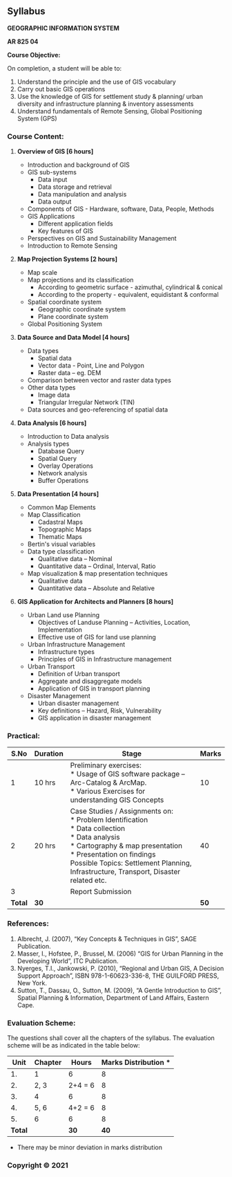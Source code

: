 ## Syllabus

**GEOGRAPHIC INFORMATION SYSTEM**

**AR 825 04**

**Course Objective:**

On completion, a student will be able to:

1. Understand the principle and the use of GIS vocabulary
2. Carry out basic GIS operations
3. Use the knowledge of GIS for settlement study & planning/ urban diversity and infrastructure planning & inventory assessments 
4. Understand fundamentals of Remote Sensing, Global Positioning System (GPS)

### **Course Content:**

1. **Overview of GIS [6 hours]**
    * Introduction and background of GIS
    * GIS sub-systems
        * Data input
        * Data storage and retrieval
        * Data manipulation and analysis
        * Data output
    * Components of GIS - Hardware, software, Data, People, Methods
    * GIS Applications
        * Different application fields
        * Key features of GIS
    * Perspectives on GIS and Sustainability Management
    * Introduction to Remote Sensing

2. **Map Projection Systems [2 hours]**
    * Map scale
    * Map projections and its classification
        * According to geometric surface - azimuthal, cylindrical & conical
        * According to the property - equivalent, equidistant & conformal
    * Spatial coordinate system
        * Geographic coordinate system
        * Plane coordinate system
    * Global Positioning System

3. **Data Source and Data Model [4 hours]**
    * Data types
        * Spatial data
        * Vector data - Point, Line and Polygon
        * Raster data – eg. DEM
    * Comparison between vector and raster data types
    * Other data types
        * Image data
        * Triangular Irregular Network (TIN)
    * Data sources and geo-referencing of spatial data

4. **Data Analysis [6 hours]**
    * Introduction to Data analysis 
    * Analysis types
        * Database Query
        * Spatial Query
        * Overlay Operations
        * Network analysis
        * Buffer Operations

5. **Data Presentation [4 hours]**
    * Common Map Elements
    * Map Classification
        * Cadastral Maps
        * Topographic Maps
        * Thematic Maps
    * Bertin's visual variables
    * Data type classification
        * Qualitative data – Nominal
        * Quantitative data – Ordinal, Interval, Ratio
    * Map visualization & map presentation techniques
        * Qualitative data
        * Quantitative data – Absolute and Relative

6. **GIS Application for Architects and Planners [8 hours]**
    * Urban Land use Planning
        * Objectives of Landuse Planning – Activities, Location, Implementation
        * Effective use of GIS for land use planning
    * Urban Infrastructure Management
        * Infrastructure types
        * Principles of GIS in Infrastructure management
    * Urban Transport
        * Definition of Urban transport
        * Aggregate and disaggregate models
        * Application of GIS in transport planning
    * Disaster Management
        * Urban disaster management
        * Key definitions – Hazard, Risk, Vulnerability
        * GIS application in disaster management

### **Practical:**

| S.No | Duration | Stage | Marks |
|---|---|---|---|
| 1 | 10 hrs | Preliminary exercises: <br> * Usage of GIS software package – Arc-Catalog & ArcMap. <br> * Various Exercises for understanding GIS Concepts | 10 |
| 2 | 20 hrs | Case Studies / Assignments on: <br> * Problem Identification <br> * Data collection <br> * Data analysis <br> * Cartography & map presentation <br> * Presentation on findings <br> Possible Topics: Settlement Planning, Infrastructure, Transport, Disaster related etc. | 40 |
| 3 |  | Report Submission |  |
| **Total** | **30** |  | **50** |

### **References:**

1. Albrecht, J. (2007), “Key Concepts & Techniques in GIS”, SAGE Publication.
2. Masser, I., Hofstee, P., Brussel, M. (2006) “GIS for Urban Planning in the Developing World”, ITC Publication.
3. Nyerges, T.I., Jankowski, P. (2010), “Regional and Urban GIS, A Decision Support Approach”, ISBN 978-1-60623-336-8, THE GUILFORD PRESS, New York.
4. Sutton, T., Dassau, O., Sutton, M. (2009), “A Gentle Introduction to GIS”, Spatial Planning & Information, Department of Land Affairs, Eastern Cape.

### **Evaluation Scheme:**

The questions shall cover all the chapters of the syllabus. The evaluation scheme will be as indicated in the table below:

| Unit | Chapter | Hours | Marks Distribution * |
|---|---|---|---|
| 1. | 1 | 6 | 8 |
| 2. | 2, 3 | 2+4 = 6 | 8 |
| 3. | 4 | 6 | 8 |
| 4. | 5, 6 | 4+2 = 6 | 8 |
| 5. | 6 | 6 | 8 |
| **Total** |  | **30** | **40** |

* There may be minor deviation in marks distribution

### **Copyright © 2021** 
